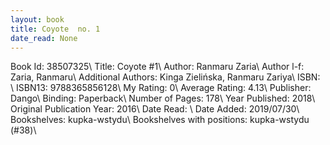 ```yaml
---
layout: book
title: Coyote  no. 1
date_read: None
---
```


Book Id: 38507325\ 
Title: Coyote #1\ 
Author: Ranmaru Zaria\ 
Author l-f: Zaria, Ranmaru\ 
Additional Authors: Kinga Zielińska, Ranmaru Zariya\ 
ISBN: \ 
ISBN13: 9788365856128\ 
My Rating: 0\ 
Average Rating: 4.13\ 
Publisher: Dango\ 
Binding: Paperback\ 
Number of Pages: 178\ 
Year Published: 2018\ 
Original Publication Year: 2016\ 
Date Read: \ 
Date Added: 2019/07/30\ 
Bookshelves: kupka-wstydu\ 
Bookshelves with positions: kupka-wstydu (#38)\ 


